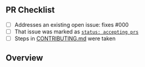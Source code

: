 <!-- 👋 Hi, thanks for sending a PR to alarm-monitor! 💖.
Please fill out all fields below and make sure each item is true and [x] checked.
Otherwise we may not be able to review your PR. -->

## PR Checklist

- [ ] Addresses an existing open issue: fixes #000
- [ ] That issue was marked as [`status: accepting prs`](https://github.com/TryBlock/alarm-monitor/issues?q=is%3Aopen+is%3Aissue+label%3A%22status%3A+accepting+prs%22)
- [ ] Steps in [CONTRIBUTING.md](https://github.com/TryBlock/alarm-monitor/blob/main/.github/CONTRIBUTING.md) were taken

## Overview

<!-- Description of what is changed and how the code change does that. -->
